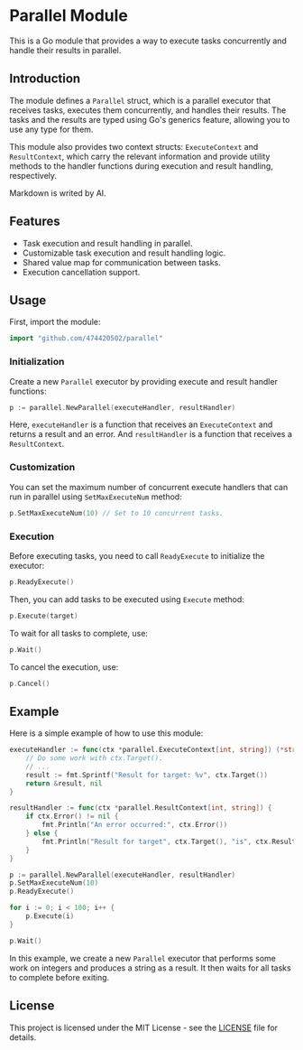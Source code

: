 # Parallel Module

This is a Go module that provides a way to execute tasks concurrently and handle their results in parallel. 

## Introduction

The module defines a `Parallel` struct, which is a parallel executor that receives tasks, executes them concurrently, and handles their results. The tasks and the results are typed using Go's generics feature, allowing you to use any type for them.

This module also provides two context structs: `ExecuteContext` and `ResultContext`, which carry the relevant information and provide utility methods to the handler functions during execution and result handling, respectively.

Markdown is writed by AI.

## Features

- Task execution and result handling in parallel.
- Customizable task execution and result handling logic.
- Shared value map for communication between tasks.
- Execution cancellation support.

## Usage

First, import the module:

```go
import "github.com/474420502/parallel"
```

### Initialization

Create a new `Parallel` executor by providing execute and result handler functions:

```go
p := parallel.NewParallel(executeHandler, resultHandler)
```

Here, `executeHandler` is a function that receives an `ExecuteContext` and returns a result and an error. And `resultHandler` is a function that receives a `ResultContext`.

### Customization

You can set the maximum number of concurrent execute handlers that can run in parallel using `SetMaxExecuteNum` method:

```go
p.SetMaxExecuteNum(10) // Set to 10 concurrent tasks.
```

### Execution

Before executing tasks, you need to call `ReadyExecute` to initialize the executor:

```go
p.ReadyExecute()
```

Then, you can add tasks to be executed using `Execute` method:

```go
p.Execute(target)
```

To wait for all tasks to complete, use:

```go
p.Wait()
```

To cancel the execution, use:

```go
p.Cancel()
```

## Example

Here is a simple example of how to use this module:

```go
executeHandler := func(ctx *parallel.ExecuteContext[int, string]) (*string, error) {
	// Do some work with ctx.Target().
	// ...
	result := fmt.Sprintf("Result for target: %v", ctx.Target())
	return &result, nil
}

resultHandler := func(ctx *parallel.ResultContext[int, string]) {
	if ctx.Error() != nil {
		fmt.Println("An error occurred:", ctx.Error())
	} else {
		fmt.Println("Result for target", ctx.Target(), "is", ctx.Result())
	}
}

p := parallel.NewParallel(executeHandler, resultHandler)
p.SetMaxExecuteNum(10)
p.ReadyExecute()

for i := 0; i < 100; i++ {
	p.Execute(i)
}

p.Wait()
```

In this example, we create a new `Parallel` executor that performs some work on integers and produces a string as a result. It then waits for all tasks to complete before exiting.

## License

This project is licensed under the MIT License - see the [LICENSE](LICENSE) file for details.

 